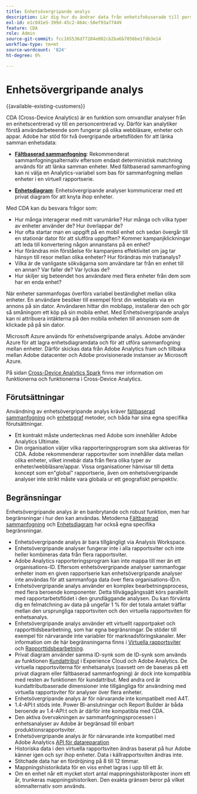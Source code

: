 ```yaml
---
title: Enhetsövergripande analys
description: Lär dig hur du ändrar data från enhetsfokuserade till personfokuserade genom att sammanfoga enhetsdata.
exl-id: e1c0d1e5-399d-45c2-864c-50ef93a77449
feature: CDA
role: Admin
source-git-commit: fcc165536d77284e002cb2ba6b7856be1fdb3e14
workflow-type: tm+mt
source-wordcount: '824'
ht-degree: 0%

---
```


# Enhetsövergripande analys

{{available-existing-customers}}

CDA (Cross-Device Analytics) är en funktion som omvandlar analyser från en enhetscentrerad vy till en personcentrerad vy. Därför kan analytiker förstå användarbeteende som fungerar på olika webbläsare, enheter och appar. Adobe har stöd för två övergripande arbetsflöden för att länka samman enhetsdata:

* [**Fältbaserad sammanfogning**](field-based-stitching.md): Rekommenderat sammanfogningsalternativ eftersom endast deterministisk matchning används för att länka samman enheter.
Med fältbaserad sammanfogning kan ni välja en Analytics-variabel som bas för sammanfogning mellan enheter i en virtuell rapportserie.

* [**Enhetsdiagram**](device-graph.md): Enhetsövergripande analyser kommunicerar med ett privat diagram för att knyta ihop enheter.

Med CDA kan du besvara frågor som:

* Hur många interagerar med mitt varumärke? Hur många och vilka typer av enheter använder de? Hur överlappar de?
* Hur ofta startar man en uppgift på en mobil enhet och sedan övergår till en stationär dator för att slutföra uppgiften? Kommer kampanjklickningar att leda till konvertering någon annanstans på en enhet?
* Hur förändras min förståelse för kampanjens effektivitet om jag tar hänsyn till resor mellan olika enheter? Hur förändras min trattanalys?
* Vilka är de vanligaste sökvägarna som användare tar från en enhet till en annan? Var faller de? Var lyckas de?
* Hur skiljer sig beteendet hos användare med flera enheter från dem som har en enda enhet?

När enheter sammanfogas överförs variabel beständighet mellan olika enheter. En användare besöker till exempel först din webbplats via en annons på sin dator. Användaren hittar din mobilapp, installerar den och gör så småningom ett köp på sin mobila enhet. Med Enhetsövergripande analys kan ni attribuera intäkterna på den mobila enheten till annonsen som de klickade på på sin dator.

Microsoft Azure används för enhetsövergripande analys. Adobe använder Azure för att lagra enhetsdiagramdata och för att utföra sammanfogning mellan enheter. Därför skickas data från Adobe Analytics fram och tillbaka mellan Adobe datacenter och Adobe provisionerade instanser av Microsoft Azure.

På sidan [Cross-Device Analytics Spark](https://express.adobe.com/page/8ZpjsX6Lp5XTM/) finns mer information om funktionerna och funktionerna i Cross-Device Analytics.

## Förutsättningar

Användning av enhetsövergripande analys kräver [fältbaserad sammanfogning](field-based-stitching.md) och [enhetsgraf](device-graph.md) metoder, och båda har sina egna specifika förutsättningar.

* Ett kontrakt måste undertecknas med Adobe som innehåller Adobe Analytics Ultimate.
* Din organisation väljer vilka rapporteringsprogram som ska aktiveras för CDA. Adobe rekommenderar rapportsviter som innehåller data mellan olika enheter, vilket innebär data från flera olika typer av enheter/webbläsare/appar. Vissa organisationer hänvisar till detta koncept som en&quot;global&quot; rapportserie, även om enhetsövergripande analyser inte strikt måste vara globala ur ett geografiskt perspektiv.

## Begränsningar

Enhetsövergripande analys är en banbrytande och robust funktion, men har begränsningar i hur den kan användas. Metoderna [Fältbaserad sammanfogning](field-based-stitching.md) och [Enhetsdiagram](device-graph.md) har också egna specifika begränsningar.

* Enhetsövergripande analys är bara tillgängligt via Analysis Workspace.
* Enhetsövergripande analyser fungerar inte i alla rapportsviter och inte heller kombineras data från flera rapportsviter.
* Adobe Analytics rapporteringsprogram kan inte mappa till mer än ett organisations-ID. Eftersom enhetsövergripande analyser sammanfogar enheter inom en given rapportserie kan enhetsövergripande analyser inte användas för att sammanfoga data över flera organisations-ID:n.
* Enhetsövergripande analys använder en komplex bearbetningsprocess, med flera beroende komponenter. Detta tillvägagångssätt körs parallellt med rapportarbetsflödet i den grundläggande analysen. Du kan förvänta dig en felmatchning av data på ungefär 1 % för det totala antalet träffar mellan den ursprungliga rapportsviten och den virtuella rapportsviten för enhetsanalys.
* Enhetsövergripande analys använder ett virtuellt rapportpaket och rapporttidsbearbetning, som har egna begränsningar. De stöder till exempel för närvarande inte variabler för marknadsföringskanaler. Mer information om de här begränsningarna finns i [Virtuella rapportsviter](/help/components/vrs/vrs-about.md) och [Rapporttidsbearbetning](/help/components/vrs/vrs-report-time-processing.md).
* Privat diagram använder samma ID-synk som de ID-synk som används av funktionen [Kundattribut](https://experienceleague.adobe.com/en/docs/core-services/interface/services/customer-attributes/attributes) i Experience Cloud och Adobe Analytics. De virtuella rapportsviterna för enhetsanalys (oavsett om de baseras på ett privat diagram eller fältbaserad sammanfogning) är dock inte kompatibla med resten av funktionen för kundattribut. Med andra ord är kundattributbaserade dimensioner inte tillgängliga för användning med virtuella rapportsviter för analyser över flera enheter.
* Enhetsövergripande analys är för närvarande inte kompatibelt med A4T.
* 1.4-API:t stöds inte. Power BI-anslutningar och Report Builder är båda beroende av 1.4-API:t och är därför inte kompatibla med CDA.
* Den aktiva övervakningen av sammanfogningsprocessen i enhetsanalyser av Adobe är begränsad till enbart produktionsrapportsviter.
* Enhetsövergripande analys är för närvarande inte kompatibel med Adobe Analytics [API för datareparation](https://developer.adobe.com/analytics-apis/docs/2.0/)
* Historiska data i den virtuella rapportsviten ändras baserat på hur Adobe känner igen och syr ihop enheter. Data i källrapportsviten ändras inte.
* Stitchade data har en fördröjning på 8 till 12 timmar.
* Mappningshistorikdata för en viss enhet lagras i upp till ett år.
* Om en enhet når ett mycket stort antal mappningshistorikposter inom ett år, trunkeras mappningshistoriken. Den exakta gränsen beror på vilket sömnalternativ som används.
